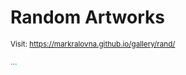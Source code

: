 # Random Artworks

<style>n{color:#0080ff;font-family:"Segoe Print"}</style>

<small>Visit: https://markralovna.github.io/gallery/rand/</small>

<n>...</n>
